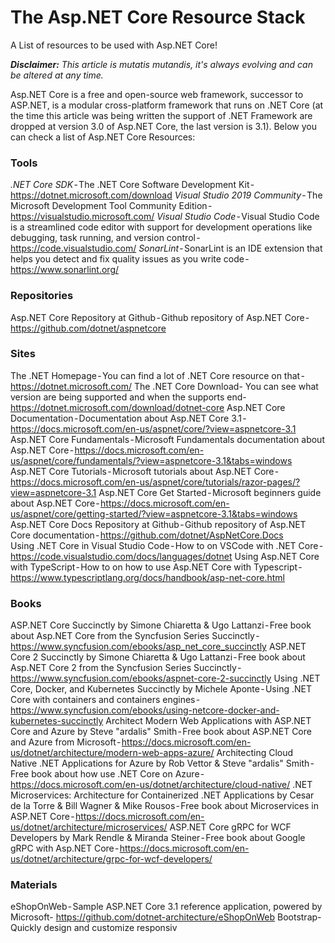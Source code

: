 # The Asp.NET Core Resource Stack

A List of resources to be used with Asp.NET Core!

_**Disclaimer:** This article is mutatis mutandis, it's always evolving and can be altered at any time._

Asp.NET Core is a free and open-source web framework, successor to ASP.NET, is a modular cross-platform framework that runs on .NET Core (at the time this article was being written the support of .NET Framework are dropped at version 3.0 of Asp.NET Core, the last version is 3.1).
Below you can check a list of Asp.NET Core Resources:

### Tools

 *.NET Core SDK* - The .NET Core Software Development Kit - https://dotnet.microsoft.com/download
 *Visual Studio 2019 Community* - The Microsoft Development Tool Community Edition - https://visualstudio.microsoft.com/
 *Visual Studio Code* - Visual Studio Code is a streamlined code editor with support for development operations like debugging, task running, and version control - https://code.visualstudio.com/
 *SonarLint* - SonarLint is an IDE extension that helps you detect and fix quality issues as you write code - https://www.sonarlint.org/

### Repositories

Asp.NET Core Repository at Github - Github repository of Asp.NET Core - https://github.com/dotnet/aspnetcore

### Sites

The .NET Homepage - You can find a lot of .NET Core resource on that - https://dotnet.microsoft.com/
The .NET Core Download- You can see what version are being supported and when the supports end- https://dotnet.microsoft.com/download/dotnet-core
Asp.NET Core Documentation - Documentation about Asp.NET Core 3.1 - https://docs.microsoft.com/en-us/aspnet/core/?view=aspnetcore-3.1
Asp.NET Core Fundamentals - Microsoft Fundamentals documentation about Asp.NET Core - https://docs.microsoft.com/en-us/aspnet/core/fundamentals/?view=aspnetcore-3.1&tabs=windows
Asp.NET Core Tutorials - Microsoft tutorials about Asp.NET Core - https://docs.microsoft.com/en-us/aspnet/core/tutorials/razor-pages/?view=aspnetcore-3.1
Asp.NET Core Get Started - Microsoft beginners guide about Asp.NET Core - https://docs.microsoft.com/en-us/aspnet/core/getting-started/?view=aspnetcore-3.1&tabs=windows
Asp.NET Core Docs Repository at Github - Github repository of Asp.NET Core documentation - https://github.com/dotnet/AspNetCore.Docs
Using .NET Core in Visual Studio Code - How to on VSCode with .NET Core - https://code.visualstudio.com/docs/languages/dotnet
Using Asp.NET Core with TypeScript - How to on how to use Asp.NET Core with Typescript - https://www.typescriptlang.org/docs/handbook/asp-net-core.html

### Books

ASP.NET Core Succinctly by Simone Chiaretta & Ugo Lattanzi - Free book about Asp.NET Core from the Syncfusion Series Succinctly - https://www.syncfusion.com/ebooks/asp_net_core_succinctly
ASP.NET Core 2 Succinctly by Simone Chiaretta & Ugo Lattanzi - Free book about Asp.NET Core 2 from the Syncfusion Series Succinctly - https://www.syncfusion.com/ebooks/aspnet-core-2-succinctly
Using .NET Core, Docker, and Kubernetes Succinctly by Michele Aponte - Using .NET Core with containers and containers engines - https://www.syncfusion.com/ebooks/using-netcore-docker-and-kubernetes-succinctly
Architect Modern Web Applications with ASP.NET Core and Azure by Steve "ardalis" Smith - Free book about ASP.NET Core and Azure from Microsoft - https://docs.microsoft.com/en-us/dotnet/architecture/modern-web-apps-azure/
Architecting Cloud Native .NET Applications for Azure by Rob Vettor & Steve "ardalis" Smith - Free book about how use .NET Core on Azure - https://docs.microsoft.com/en-us/dotnet/architecture/cloud-native/
.NET Microservices: Architecture for Containerized .NET Applications by Cesar de la Torre & Bill Wagner & Mike Rousos - Free book about Microservices in ASP.NET Core - https://docs.microsoft.com/en-us/dotnet/architecture/microservices/
ASP.NET Core gRPC for WCF Developers by Mark Rendle & Miranda Steiner - Free book about Google gRPC with Asp.NET Core - https://docs.microsoft.com/en-us/dotnet/architecture/grpc-for-wcf-developers/

### Materials
eShopOnWeb - Sample ASP.NET Core 3.1 reference application, powered by Microsoft- https://github.com/dotnet-architecture/eShopOnWeb
Bootstrap- Quickly design and customize responsiv
